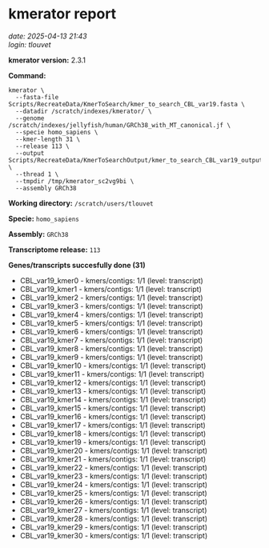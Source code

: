 # kmerator report
*date: 2025-04-13 21:43*  
*login: tlouvet*

**kmerator version:** 2.3.1

**Command:**

```
kmerator \
  --fasta-file Scripts/RecreateData/KmerToSearch/kmer_to_search_CBL_var19.fasta \
  --datadir /scratch/indexes/kmerator/ \
  --genome /scratch/indexes/jellyfish/human/GRCh38_with_MT_canonical.jf \
  --specie homo_sapiens \
  --kmer-length 31 \
  --release 113 \
  --output Scripts/RecreateData/KmerToSearchOutput/kmer_to_search_CBL_var19_output \
  --thread 1 \
  --tmpdir /tmp/kmerator_sc2vg9bi \
  --assembly GRCh38
```

**Working directory:** `/scratch/users/tlouvet`

**Specie:** `homo_sapiens`

**Assembly:** `GRCh38`

**Transcriptome release:** `113`

**Genes/transcripts succesfully done (31)**

- CBL_var19_kmer0 - kmers/contigs: 1/1 (level: transcript)
- CBL_var19_kmer1 - kmers/contigs: 1/1 (level: transcript)
- CBL_var19_kmer2 - kmers/contigs: 1/1 (level: transcript)
- CBL_var19_kmer3 - kmers/contigs: 1/1 (level: transcript)
- CBL_var19_kmer4 - kmers/contigs: 1/1 (level: transcript)
- CBL_var19_kmer5 - kmers/contigs: 1/1 (level: transcript)
- CBL_var19_kmer6 - kmers/contigs: 1/1 (level: transcript)
- CBL_var19_kmer7 - kmers/contigs: 1/1 (level: transcript)
- CBL_var19_kmer8 - kmers/contigs: 1/1 (level: transcript)
- CBL_var19_kmer9 - kmers/contigs: 1/1 (level: transcript)
- CBL_var19_kmer10 - kmers/contigs: 1/1 (level: transcript)
- CBL_var19_kmer11 - kmers/contigs: 1/1 (level: transcript)
- CBL_var19_kmer12 - kmers/contigs: 1/1 (level: transcript)
- CBL_var19_kmer13 - kmers/contigs: 1/1 (level: transcript)
- CBL_var19_kmer14 - kmers/contigs: 1/1 (level: transcript)
- CBL_var19_kmer15 - kmers/contigs: 1/1 (level: transcript)
- CBL_var19_kmer16 - kmers/contigs: 1/1 (level: transcript)
- CBL_var19_kmer17 - kmers/contigs: 1/1 (level: transcript)
- CBL_var19_kmer18 - kmers/contigs: 1/1 (level: transcript)
- CBL_var19_kmer19 - kmers/contigs: 1/1 (level: transcript)
- CBL_var19_kmer20 - kmers/contigs: 1/1 (level: transcript)
- CBL_var19_kmer21 - kmers/contigs: 1/1 (level: transcript)
- CBL_var19_kmer22 - kmers/contigs: 1/1 (level: transcript)
- CBL_var19_kmer23 - kmers/contigs: 1/1 (level: transcript)
- CBL_var19_kmer24 - kmers/contigs: 1/1 (level: transcript)
- CBL_var19_kmer25 - kmers/contigs: 1/1 (level: transcript)
- CBL_var19_kmer26 - kmers/contigs: 1/1 (level: transcript)
- CBL_var19_kmer27 - kmers/contigs: 1/1 (level: transcript)
- CBL_var19_kmer28 - kmers/contigs: 1/1 (level: transcript)
- CBL_var19_kmer29 - kmers/contigs: 1/1 (level: transcript)
- CBL_var19_kmer30 - kmers/contigs: 1/1 (level: transcript)
